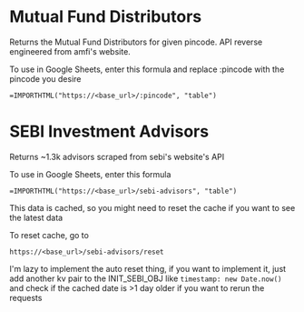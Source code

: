 # Mutual Fund Distributors

Returns the Mutual Fund Distributors for given pincode.
API reverse engineered from amfi's website.

To use in Google Sheets, enter this formula and replace :pincode with the pincode you desire

```
=IMPORTHTML("https://<base_url>/:pincode", "table")
```

# SEBI Investment Advisors

Returns ~1.3k advisors scraped from sebi's website's API

To use in Google Sheets, enter this formula

```
=IMPORTHTML("https://<base_url>/sebi-advisors", "table")
```

This data is cached, so you might need to reset the cache if you want to see the latest data

To reset cache, go to

```
https://<base_url>/sebi-advisors/reset
```

I'm lazy to implement the auto reset thing, if you want to implement it, just add another kv pair to the INIT_SEBI_OBJ like `timestamp: new Date.now()` and check if the cached date is >1 day older if you want to rerun the requests
